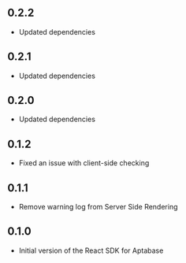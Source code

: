 ## 0.2.2

- Updated dependencies

## 0.2.1

- Updated dependencies

## 0.2.0

- Updated dependencies

## 0.1.2

- Fixed an issue with client-side checking

## 0.1.1

- Remove warning log from Server Side Rendering

## 0.1.0

- Initial version of the React SDK for Aptabase

